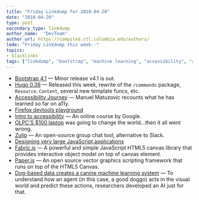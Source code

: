 ```yaml
---
title: "Friday Linkdump for 2018-04-20"
date: "2018-04-20"
type: post
secondary_type: linkdump
author_name:  "DevTeam"
author_url: https://compiled.ctl.columbia.edu/authors/
lede: "Friday Linkdump this week--"
topics: 
- Slacklinks
tags: ["linkdump", "bootstrap", "machine learning", "accessibility", "a11y", "hugo", "javascript"]
---
```


* [Bootstrap 4.1](https://blog.getbootstrap.com/2018/04/09/bootstrap-4-1/)
— Minor release v4.1 is out.
* [Hugo 0.39](https://gohugo.io/news/0.39-relnotes/)
— Released this week, rewrite of the `/commands` package, `Resource.Content`, several new template funcs, etc.
* [Accessibility Journey](http://alistapart.com/article/my-accessibility-journey-what-ive-learned-so-far)
— Manuel Matuzovic recounts what he has learned so far on a11y.
* [Firefox devtools playground](https://mozilladevelopers.github.io/playground/)
* [Intro to accessibility](https://webaccessibility.withgoogle.com/course)
— An online course by Google.
* [OLPC’S $100 laptop](https://www.theverge.com/2018/4/16/17233946/olpcs-100-laptop-education-where-is-it-now) was going to change the world...then it all went wrong.
* [Zulip](https://zulipchat.com)
— An open-source group chat tool, alternative to Slack.
* [Designing very large JavaScript applications](https://medium.com/@cramforce/designing-very-large-javascript-applications-6e013a3291a3)
* [Fabric.js](http://fabricjs.com)
— A powerful and simple JavaScript HTML5 canvas library that provides interactive object model on top of canvas element.
* [Paper.js](http://paperjs.org)
— An open source vector graphics scripting framework that runs on top of the HTML5 Canvas.
* [Dog-based data creates a canine machine learning system](https://techcrunch.com/2018/04/11/whos-a-good-ai-dog-based-data-creates-a-canine-machine-learning-system/)
— To understand how an agent (in this case, a good doggo) acts in the visual world and predict these actions, researchers developed an AI just for that.
